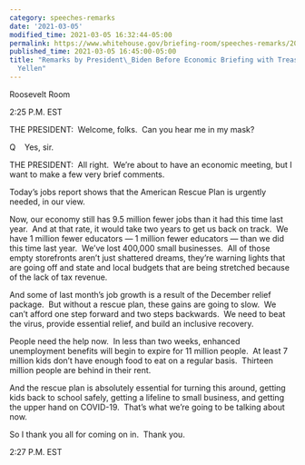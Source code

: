 ```yaml
---
category: speeches-remarks
date: '2021-03-05'
modified_time: 2021-03-05 16:32:44-05:00
permalink: https://www.whitehouse.gov/briefing-room/speeches-remarks/2021/03/05/remarks-by-president-biden-before-economic-briefing-with-treasury-secretary-yellen/
published_time: 2021-03-05 16:45:00-05:00
title: "Remarks by President\_Biden Before Economic Briefing with Treasury Secretary\_\
  Yellen"
---
```

 
Roosevelt Room

2:25 P.M. EST  
  
THE PRESIDENT:  Welcome, folks.  Can you hear me in my mask?  
  
Q    Yes, sir.  
  
THE PRESIDENT:  All right.  We’re about to have an economic meeting, but
I want to make a few very brief comments.  
  
Today’s jobs report shows that the American Rescue Plan is urgently
needed, in our view.  
  
Now, our economy still has 9.5 million fewer jobs than it had this time
last year.  And at that rate, it would take two years to get us back on
track.  We have 1 million fewer educators — 1 million fewer educators —
than we did this time last year.  We’ve lost 400,000 small businesses. 
All of those empty storefronts aren’t just shattered dreams, they’re
warning lights that are going off and state and local budgets that are
being stretched because of the lack of tax revenue.  
  
And some of last month’s job growth is a result of the December relief
package.  But without a rescue plan, these gains are going to slow.  We
can’t afford one step forward and two steps backwards.  We need to beat
the virus, provide essential relief, and build an inclusive recovery.   
  
People need the help now.  In less than two weeks, enhanced unemployment
benefits will begin to expire for 11 million people.  At least 7 million
kids don’t have enough food to eat on a regular basis.  Thirteen million
people are behind in their rent.   
  
And the rescue plan is absolutely essential for turning this around,
getting kids back to school safely, getting a lifeline to small
business, and getting the upper hand on COVID-19.  That’s what we’re
going to be talking about now.   
  
So I thank you all for coming on in.  Thank you.  
  
2:27 P.M. EST
